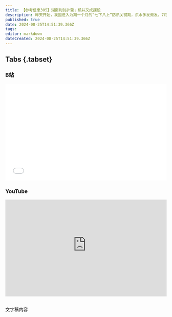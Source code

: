 ```yaml
---
title: 【参考信息305】湖南利剑护蕾；机井又成摆设
description: 昨天开始，我国进入为期一个月的“七下八上”防汛关键期，洪水多发频发。7月15日9时至16日8时，全国降水量前十河南占了九席。河南是干旱洪涝急转弯，上个月中旬还是16个地市严重干旱十几天，但在国家粮食产量百强县夏邑县，灌溉机井却成为摆设，黑龙江依安县也有，是个例还是普遍现象？上半年经济数据出炉，内需不足加上极端天气、雨涝灾害，二季度回落超预期。湖南岳阳路边惊现与“强奸幼女”有关的警示标语，事出有因。
published: true
date: 2024-08-25T14:51:39.366Z
tags: 
editor: markdown
dateCreated: 2024-08-25T14:51:39.366Z
---
```


## Tabs {.tabset}
### B站
<div style="position: relative; padding: 30% 45%;">
<iframe style="position: absolute; width: 100%; height: 100%; left: 0; top: 0;" src="//player.bilibili.com/player.html?&bvid=BV1sS411w7mw&page=1&as_wide=1&high_quality=1&danmaku=1&autoplay=0" scrolling="no" border="0" frameborder="no" framespacing="0" allowfullscreen="true"></iframe>
</div>

### YouTube
<div style="position: relative; padding: 30% 45%;">
<iframe style="position: absolute; top: 0; left: 0; width: 100%; height: 100%;" src="https://www.youtube-nocookie.com/embed/YouTubeVID" title="YouTube video player" frameborder="0" allow="accelerometer; autoplay; clipboard-write; encrypted-media; gyroscope; picture-in-picture" allowfullscreen></iframe>
</div>

## 

文字稿内容
